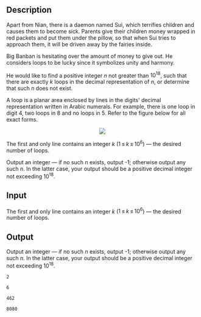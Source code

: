 ## Description

<div><p><span class="tex-font-style-it">Apart from Nian, there is a daemon named Sui, which terrifies children and causes them to become sick. Parents give their children money wrapped in red packets and put them under the pillow, so that when Sui tries to approach them, it will be driven away by the fairies inside.</span></p><p>Big Banban is hesitating over the amount of money to give out. He considers loops to be lucky since it symbolizes unity and harmony.</p><p>He would like to find a positive integer <span class="tex-span"><i>n</i></span> not greater than <span class="tex-span">10<sup class="upper-index">18</sup></span>, such that there are exactly <span class="tex-span"><i>k</i></span> <span class="tex-font-style-underline">loops</span> in the decimal representation of <span class="tex-span"><i>n</i></span>, or determine that such <span class="tex-span"><i>n</i></span> does not exist.</p><p>A <span class="tex-font-style-underline">loop</span> is a planar area enclosed by lines in the digits' decimal representation written in Arabic numerals. For example, there is one loop in digit <span class="tex-span">4</span>, two loops in <span class="tex-span">8</span> and no loops in <span class="tex-span">5</span>. Refer to the figure below for all exact forms.</p><center> <img class="tex-graphics" src="file://eCpni8dS.png" style="max-width: 100.0%;max-height: 100.0%;"> </center></div><div class="input-specification"><p>The first and only line contains an integer <span class="tex-span"><i>k</i></span> (<span class="tex-span">1 ≤ <i>k</i> ≤ 10<sup class="upper-index">6</sup></span>)&nbsp;— the desired number of loops.</p></div><div class="output-specification"><p>Output an integer&nbsp;— if no such <span class="tex-span"><i>n</i></span> exists, output <span class="tex-font-style-tt">-1</span>; otherwise output any such <span class="tex-span"><i>n</i></span>. In the latter case, your output should be a <span class="tex-font-style-bf">positive</span> decimal integer not exceeding <span class="tex-span">10<sup class="upper-index">18</sup></span>.</p></div>

## Input

<p>The first and only line contains an integer <span class="tex-span"><i>k</i></span> (<span class="tex-span">1 ≤ <i>k</i> ≤ 10<sup class="upper-index">6</sup></span>)&nbsp;— the desired number of loops.</p>

## Output

<p>Output an integer&nbsp;— if no such <span class="tex-span"><i>n</i></span> exists, output <span class="tex-font-style-tt">-1</span>; otherwise output any such <span class="tex-span"><i>n</i></span>. In the latter case, your output should be a <span class="tex-font-style-bf">positive</span> decimal integer not exceeding <span class="tex-span">10<sup class="upper-index">18</sup></span>.</p>





```input1
2

```




```input2
6

```




```output1
462
```




```output2
8080
```


